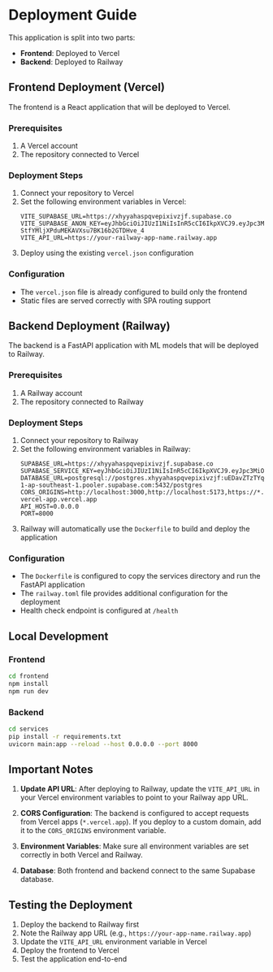 # Deployment Guide

This application is split into two parts:

- **Frontend**: Deployed to Vercel
- **Backend**: Deployed to Railway

## Frontend Deployment (Vercel)

The frontend is a React application that will be deployed to Vercel.

### Prerequisites

1. A Vercel account
2. The repository connected to Vercel

### Deployment Steps

1. Connect your repository to Vercel
2. Set the following environment variables in Vercel:
   ```
   VITE_SUPABASE_URL=https://xhyyahaspqvepixivzjf.supabase.co
   VITE_SUPABASE_ANON_KEY=eyJhbGciOiJIUzI1NiIsInR5cCI6IkpXVCJ9.eyJpc3MiOiJzdXBhYmFzZSIsInJlZiI6InhoeXlhaGFzcHF2ZXBpeGl2empmIiwicm9sZSI6ImFub24iLCJpYXQiOjE3NTg3OTA5NjMsImV4cCI6MjA3NDM2Njk2M30.yUFs81WB-StfYMljXPduMEKAVXsu7BK16b2GTDHve_4
   VITE_API_URL=https://your-railway-app-name.railway.app
   ```
3. Deploy using the existing `vercel.json` configuration

### Configuration

- The `vercel.json` file is already configured to build only the frontend
- Static files are served correctly with SPA routing support

## Backend Deployment (Railway)

The backend is a FastAPI application with ML models that will be deployed to Railway.

### Prerequisites

1. A Railway account
2. The repository connected to Railway

### Deployment Steps

1. Connect your repository to Railway
2. Set the following environment variables in Railway:
   ```
   SUPABASE_URL=https://xhyyahaspqvepixivzjf.supabase.co
   SUPABASE_SERVICE_KEY=eyJhbGciOiJIUzI1NiIsInR5cCI6IkpXVCJ9.eyJpc3MiOiJzdXBhYmFzZSIsInJlZiI6InhoeXlhaGFzcHF2ZXBpeGl2empmIiwicm9sZSI6InNlcnZpY2Vfcm9sZSIsImlhdCI6MTc1ODc5MDk2MywiZXhwIjoyMDc0MzY2OTYzfQ.e_UrkqNTi8fESQg9SOhHdPyPpUtDplbvRbMk7EH2tLI
   DATABASE_URL=postgresql://postgres.xhyyahaspqvepixivzjf:uEDavZTzTYq#TP2@aws-1-ap-southeast-1.pooler.supabase.com:5432/postgres
   CORS_ORIGINS=http://localhost:3000,http://localhost:5173,https://*.vercel.app,https://your-vercel-app.vercel.app
   API_HOST=0.0.0.0
   PORT=8000
   ```
3. Railway will automatically use the `Dockerfile` to build and deploy the application

### Configuration

- The `Dockerfile` is configured to copy the services directory and run the FastAPI application
- The `railway.toml` file provides additional configuration for the deployment
- Health check endpoint is configured at `/health`

## Local Development

### Frontend

```bash
cd frontend
npm install
npm run dev
```

### Backend

```bash
cd services
pip install -r requirements.txt
uvicorn main:app --reload --host 0.0.0.0 --port 8000
```

## Important Notes

1. **Update API URL**: After deploying to Railway, update the `VITE_API_URL` in your Vercel environment variables to point to your Railway app URL.

2. **CORS Configuration**: The backend is configured to accept requests from Vercel apps (`*.vercel.app`). If you deploy to a custom domain, add it to the `CORS_ORIGINS` environment variable.

3. **Environment Variables**: Make sure all environment variables are set correctly in both Vercel and Railway.

4. **Database**: Both frontend and backend connect to the same Supabase database.

## Testing the Deployment

1. Deploy the backend to Railway first
2. Note the Railway app URL (e.g., `https://your-app-name.railway.app`)
3. Update the `VITE_API_URL` environment variable in Vercel
4. Deploy the frontend to Vercel
5. Test the application end-to-end
